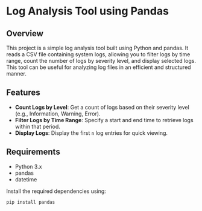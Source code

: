 # Log Analysis Tool using Pandas

## Overview
This project is a simple log analysis tool built using Python and pandas. It reads a CSV file containing system logs, allowing you to filter logs by time range, count the number of logs by severity level, and display selected logs. This tool can be useful for analyzing log files in an efficient and structured manner.

## Features
- **Count Logs by Level**: Get a count of logs based on their severity level (e.g., Information, Warning, Error).
- **Filter Logs by Time Range**: Specify a start and end time to retrieve logs within that period.
- **Display Logs**: Display the first `n` log entries for quick viewing.

## Requirements
- Python 3.x
- pandas
- datetime

Install the required dependencies using:

```bash
pip install pandas
